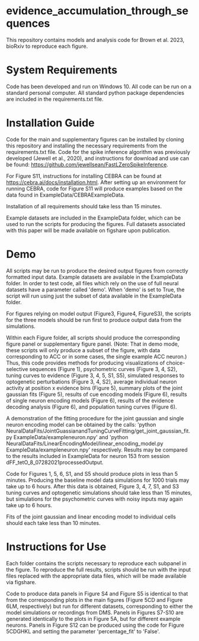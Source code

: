 # evidence_accumulation_through_sequences

This repository contains models and analysis code for Brown et al. 2023, bioRxiv to reproduce each figure.

# System Requirements
Code has been developed and run on Windows 10. All code can be run on a standard personal computer.
All standard python package dependencies are included in the requirements.txt file.

# Installation Guide
Code for the main and supplementary figures can be installed by cloning this repository and installing the necessary requirements from the requirements.txt file. Code for the spike inference algorithm was previously developed (Jewell et al., 2020), and instructions for download and use can be found: https://github.com/jewellsean/FastLZeroSpikeInference.

For Figure S11, instructions for installing CEBRA can be found at https://cebra.ai/docs/installation.html. After setting up an environment for running CEBRA, code for Figure S11 will produce examples based on the data found in ExampleData/CEBRAExampleData.

Installation of all requirements should take less than 15 minutes.

Example datasets are included in the ExampleData folder, which can be used to run the scripts for producing the figures. Full datasets associated with this paper will be made available on figshare upon publication. 

# Demo
All scripts may be run to produce the desired output figures from correctly formatted input data. Example datasets are available in the ExampleData folder. In order to test code, all files which rely on the use of full neural datasets have a parameter called 'demo'. When 'demo' is set to True, the script will run using just the subset of data available in the ExampleData folder.

For figures relying on model output (Figure3, Figure4, FigureS3), the scripts for the three models should be run first to produce output data from the simulations.

Within each Figure folder, all scripts should produce the corresponding figure panel or supplementary figure panel. (Note: That in demo mode, these scripts will only produce a subset of the figure, with data corresponding to ACC or in some cases, the single example ACC neuron.) Thus, this code provides methods for producing visualizations of choice-selective sequences (Figure 1), psychometric curves (Figure 3, 4, S2), tuning curves to evidence (Figure 3, 4, 5, S1, S5), simulated responses to optogenetic perturbations (Figure 3, 4, S2), average individual neuron activity at position x evidence bins (Figure 5), summary plots of the joint gaussian fits (Figure 5), results of cue encoding models (Figure 6), results of single neuron encoding models (Figure 6), results of the evidence decoding analysis (Figure 6), and population tuning curves (Figure 6).

A demonstration of the fitting procedure for the joint gaussian and single neuron encoding model can be obtained by the calls:
'python NeuralDataFits/JointGuassianandTuningCurveFitting/get_joint_gaussian_fit.py ExampleData/exampleneuron.npy'
and
'python NeuralDataFits/LinearEncodingModel/linear_encoding_model.py ExampleData/exampleneuron.npy'
respectively. Results may be compared to the results included in ExampleData for neuron 153 from session dFF_tetO_8_07282021processedOutput.

Code for Figures 1, 5, 6, S1, and S5 should produce plots in less than 5 minutes. Producing the baseline model data simulations for 1000 trials may take up to 6 hours. After this data is obtained, Figure 3, 4, 7, S1, and S3 tuning curves and optogenetic simulations should take less than 15 minutes, but simulations for the psychometric curves with noisy inputs may again take up to 6 hours.

Fits of the joint gaussian and linear encoding model to individual cells should each take less than 10 minutes.

# Instructions for Use
Each folder contains the scripts necessary to reproduce each subpanel in the figure. To reproduce the full results, scripts should be run with the input files replaced with the appropriate data files, which will be made available via figshare.

Code to produce data panels in Figure S4 and Figure S5 is identical to that from the corresponding plots in the main figures (Figure 5CD and Figure 6LM, respectively) but run for different datasets, corresponding to either the model simulations or recordings from DMS. Panels in Figures S7-S10 are generated identically to the plots in Figure 5A, but for different example neurons. Panels in Figure S12 can be produced using the code for Figure 5CDGHKL and setting the parameter 'percentage_fit' to 'False'.



